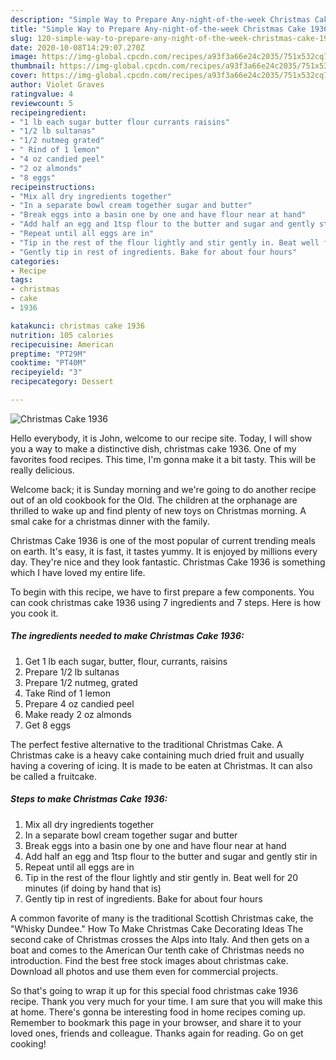 ```yaml
---
description: "Simple Way to Prepare Any-night-of-the-week Christmas Cake 1936"
title: "Simple Way to Prepare Any-night-of-the-week Christmas Cake 1936"
slug: 120-simple-way-to-prepare-any-night-of-the-week-christmas-cake-1936
date: 2020-10-08T14:29:07.270Z
image: https://img-global.cpcdn.com/recipes/a93f3a66e24c2035/751x532cq70/christmas-cake-1936-recipe-main-photo.jpg
thumbnail: https://img-global.cpcdn.com/recipes/a93f3a66e24c2035/751x532cq70/christmas-cake-1936-recipe-main-photo.jpg
cover: https://img-global.cpcdn.com/recipes/a93f3a66e24c2035/751x532cq70/christmas-cake-1936-recipe-main-photo.jpg
author: Violet Graves
ratingvalue: 4
reviewcount: 5
recipeingredient:
- "1 lb each sugar butter flour currants raisins"
- "1/2 lb sultanas"
- "1/2 nutmeg grated"
- " Rind of 1 lemon"
- "4 oz candied peel"
- "2 oz almonds"
- "8 eggs"
recipeinstructions:
- "Mix all dry ingredients together"
- "In a separate bowl cream together sugar and butter"
- "Break eggs into a basin one by one and have flour near at hand"
- "Add half an egg and 1tsp flour to the butter and sugar and gently stir in"
- "Repeat until all eggs are in"
- "Tip in the rest of the flour lightly and stir gently in. Beat well for 20 minutes (if doing by hand that is)"
- "Gently tip in rest of ingredients. Bake for about four hours"
categories:
- Recipe
tags:
- christmas
- cake
- 1936

katakunci: christmas cake 1936 
nutrition: 105 calories
recipecuisine: American
preptime: "PT29M"
cooktime: "PT40M"
recipeyield: "3"
recipecategory: Dessert

---
```



![Christmas Cake 1936](https://img-global.cpcdn.com/recipes/a93f3a66e24c2035/751x532cq70/christmas-cake-1936-recipe-main-photo.jpg)

Hello everybody, it is John, welcome to our recipe site. Today, I will show you a way to make a distinctive dish, christmas cake 1936. One of my favorites food recipes. This time, I'm gonna make it a bit tasty. This will be really delicious.

Welcome back; it is Sunday morning and we&#39;re going to do another recipe out of an old cookbook for the Old. The children at the orphanage are thrilled to wake up and find plenty of new toys on Christmas morning. A smal cake for a christmas dinner with the family.

Christmas Cake 1936 is one of the most popular of current trending meals on earth. It's easy, it is fast, it tastes yummy. It is enjoyed by millions every day. They're nice and they look fantastic. Christmas Cake 1936 is something which I have loved my entire life.


To begin with this recipe, we have to first prepare a few components. You can cook christmas cake 1936 using 7 ingredients and 7 steps. Here is how you cook it.

<!--inarticleads1-->

##### The ingredients needed to make Christmas Cake 1936:

1. Get 1 lb each sugar, butter, flour, currants, raisins
1. Prepare 1/2 lb sultanas
1. Prepare 1/2 nutmeg, grated
1. Take  Rind of 1 lemon
1. Prepare 4 oz candied peel
1. Make ready 2 oz almonds
1. Get 8 eggs


The perfect festive alternative to the traditional Christmas Cake. A Christmas cake is a heavy cake containing much dried fruit and usually having a covering of icing. It is made to be eaten at Christmas. It can also be called a fruitcake. 

<!--inarticleads2-->

##### Steps to make Christmas Cake 1936:

1. Mix all dry ingredients together
1. In a separate bowl cream together sugar and butter
1. Break eggs into a basin one by one and have flour near at hand
1. Add half an egg and 1tsp flour to the butter and sugar and gently stir in
1. Repeat until all eggs are in
1. Tip in the rest of the flour lightly and stir gently in. Beat well for 20 minutes (if doing by hand that is)
1. Gently tip in rest of ingredients. Bake for about four hours


A common favorite of many is the traditional Scottish Christmas cake, the &#34;Whisky Dundee.&#34; How To Make Christmas Cake Decorating Ideas The second cake of Christmas crosses the Alps into Italy. And then gets on a boat and comes to the American Our tenth cake of Christmas needs no introduction. Find the best free stock images about christmas cake. Download all photos and use them even for commercial projects. 

So that's going to wrap it up for this special food christmas cake 1936 recipe. Thank you very much for your time. I am sure that you will make this at home. There's gonna be interesting food in home recipes coming up. Remember to bookmark this page in your browser, and share it to your loved ones, friends and colleague. Thanks again for reading. Go on get cooking!
